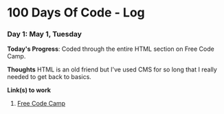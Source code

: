 # 100 Days Of Code - Log

### Day 1: May 1, Tuesday

**Today's Progress**: Coded through the entire HTML section on Free Code Camp.

**Thoughts** HTML is an old friend but I've used CMS for so long that I really needed to get back to basics. 

**Link(s) to work**
1. [Free Code Camp](https://www.freecodecamp.com)

